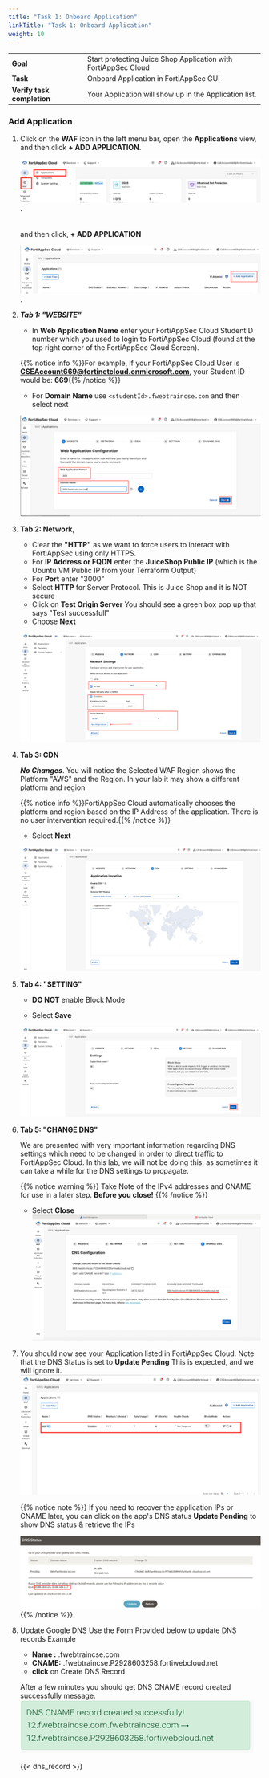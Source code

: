 ```yaml
---
title: "Task 1: Onboard Application"
linkTitle: "Task 1: Onboard Application"
weight: 10
---
```


|                            |    |  
|----------------------------| ----
| **Goal**                   | Start protecting Juice Shop Application with FortiAppSec Cloud
| **Task**                   | Onboard Application in FortiAppSec GUI
| **Verify task completion** | Your Application will show up in the Application list.

### Add Application

1. Click on the **WAF** icon in the left menu bar, open the **Applications** view, and then click **+ ADD APPLICATION**.

    ![Add-Application1](Add-application.png). \
        \
        \
        and then click, **+ ADD APPLICATION** 

    ![Add-Application2](Add-application-2.png). 
           
          
2. **_Tab 1: "WEBSITE"_** 

   - In **Web Application Name** enter your FortiAppSec Cloud StudentID number which you used to login to FortiAppSec Cloud (found at the top right corner of the FortiAppSec Cloud Screen).   

    {{% notice info %}}For example, if your FortiAppSec Cloud User is **CSEAccount669@fortinetcloud.onmicrosoft.com**, your Student ID would be: **669**{{% /notice %}}

   - For **Domain Name** use ```<studentId>.fwebtraincse.com``` and then select next
    
    ![conf-app1](conf-app1.png)

2. **Tab 2: Network**,

   - Clear the **"HTTP"** as we want to force users to interact with FortiAppSec using only HTTPS.
   - For **IP Address or FQDN** enter the **JuiceShop Public IP** (which is the Ubuntu VM Public IP from your Terraform Output)
   - For **Port** enter "3000"
   - Select **HTTP** for Server Protocol.  This is Juice Shop and it is NOT secure
   - Click on **Test Origin Server**  You should see a green box pop up that says "Test successfull"
   - Choose **Next**
    
    ![Conf-app2](conf-app2.png)

3. **Tab 3: CDN** 

    **_No Changes_**.  You will notice the Selected WAF Region shows the Platform "AWS" and the Region. In your lab it may show a different platform and region  
    
    {{% notice info %}}FortiAppSec Cloud automatically chooses the platform and region based on the IP Address of the application.  There is no user intervention required.{{% /notice %}}
    
    - Select **Next**
    
    ![conf-app3](conf-app3.png)

4. **Tab 4: "SETTING"**

   - **DO NOT** enable Block Mode

   - Select **Save**
   
    ![conf-app4](conf-app4.png)

5. **Tab 5: "CHANGE DNS"**

   We are presented with very important information regarding DNS settings which need to be changed in order to direct traffic to FortiAppSec Cloud.  In this lab, we will not be doing this, as sometimes it can take a while for the DNS settings to propagate.  

   {{% notice warning %}} 
   Take Note of the IPv4 addresses and CNAME for use in a later step.  **Before you close!**
   {{% /notice %}}

   - Select **Close**
   ![conf-app5](conf-app5.png)

6. You should now see your Application listed in FortiAppSec Cloud.  Note that the DNS Status is set to **Update Pending** This is expected, and we will ignore it.
    ![conf-app6](conf-app6.png)

   {{% notice note %}} If you need to recover the application IPs or CNAME later, you can click on the app's DNS status **Update Pending** to show DNS status & retrieve the IPs

   ![](app-ips.png)
   {{% /notice %}}

7. Update Google DNS
Use the Form Provided below to update DNS records 
Example
   - **Name :** <studentId>.fwebtraincse.com
   - **CNAME:** <studentId>.fwebtraincse.P2928603258.fortiwebcloud.net
   - **click** on Create DNS Record 

   After a few minutes you should get DNS CNAME record created successfully message. 
   ![dns-updated](app-9.png)

    {{< dns_record >}}
